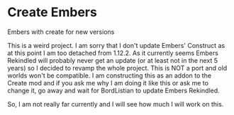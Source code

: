 # Create Embers
Embers with create for new versions

This is a weird project. I am sorry that I don't update Embers' Construct as at this point I am too detached from 1.12.2. As it currently 
seems Embers Rekindled will probably never get an update (or at least not in the next 5 years) so I decided to revamp the whole project.
This is NOT a port and old worlds won't be compatible. I am constructing this as an addon to the Create mod and if you ask me why I am doing
it like this or ask me to change it, go away and wait for BordListian to update Embers Rekindled.

So, I am not really far currently and I will see how much I will work on this.
